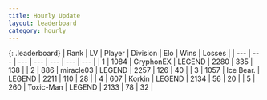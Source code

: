```yaml
---
title: Hourly Update
layout: leaderboard
category: hourly
---
```


{: .leaderboard}
| Rank | LV | Player | Division | Elo | Wins | Losses |
| --- | --- | --- | --- | --- | --- | --- |
| <span data-change="0">1</span> | 1084 | <span title="ID: 315148">GryphonEX</span> | LEGEND | <span data-change="0">2280</span> | <span data-change="0">335</span> | <span data-change="0">138</span> |
| <span data-change="1">2</span> | 886 | <span title="ID: 416373">miracle03</span> | LEGEND | <span data-change="0">2257</span> | <span data-change="0">126</span> | <span data-change="0">40</span> |
| <span data-change="-1">3</span> | 1057 | <span title="ID: 417840">Ice Bear.</span> | LEGEND | <span data-change="-53">2211</span> | <span data-change="1">110</span> | <span data-change="4">28</span> |
| <span data-change="0">4</span> | 607 | <span title="ID: 31847">Korkin</span> | LEGEND | <span data-change="0">2134</span> | <span data-change="0">56</span> | <span data-change="0">20</span> |
| <span data-change="0">5</span> | 260 | <span title="ID: 521263">Toxic-Man</span> | LEGEND | <span data-change="0">2133</span> | <span data-change="0">78</span> | <span data-change="0">32</span> |